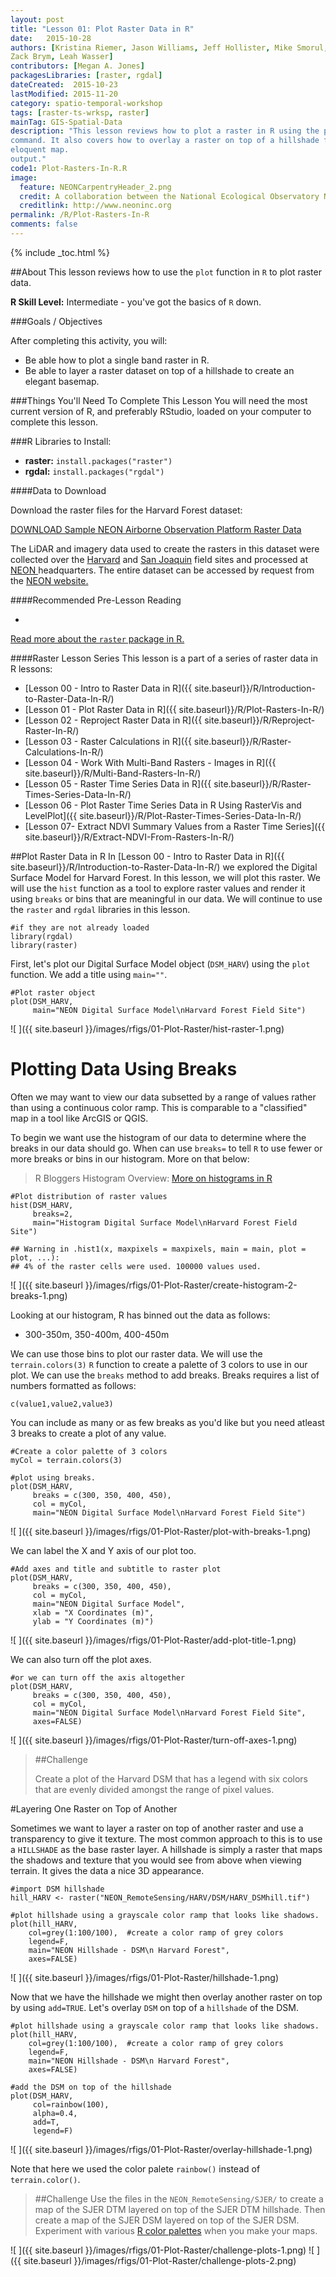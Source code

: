 ```yaml
---
layout: post
title: "Lesson 01: Plot Raster Data in R"
date:   2015-10-28
authors: [Kristina Riemer, Jason Williams, Jeff Hollister, Mike Smorul, 
Zack Brym, Leah Wasser]
contributors: [Megan A. Jones]
packagesLibraries: [raster, rgdal]
dateCreated:  2015-10-23
lastModified: 2015-11-20
category: spatio-temporal-workshop
tags: [raster-ts-wrksp, raster]
mainTag: GIS-Spatial-Data
description: "This lesson reviews how to plot a raster in R using the plot() 
command. It also covers how to overlay a raster on top of a hillshade for a 
eloquent map.
output."
code1: Plot-Rasters-In-R.R
image:
  feature: NEONCarpentryHeader_2.png
  credit: A collaboration between the National Ecological Observatory Network (NEON) and Data Carpentry
  creditlink: http://www.neoninc.org
permalink: /R/Plot-Rasters-In-R
comments: false
---
```


{% include _toc.html %}

##About
This lesson reviews how to use the `plot` function in `R` to plot raster data.

**R Skill Level:** Intermediate - you've got the basics of `R` down.

<div id="objectives" markdown="1">

###Goals / Objectives

After completing this activity, you will:

* Be able how to plot a single band raster in R.
* Be able to layer a raster dataset on top of a hillshade to create an elegant 
basemap.

###Things You'll Need To Complete This Lesson
You will need the most current version of R, and preferably RStudio, loaded on
your computer to complete this lesson.

###R Libraries to Install:

* **raster:** `install.packages("raster")`
* **rgdal:** `install.packages("rgdal")`

####Data to Download

Download the raster files for the Harvard Forest dataset:

<a href="http://files.figshare.com/2434040/NEON_RemoteSensing.zip" class="btn btn-success"> DOWNLOAD Sample NEON Airborne Observation Platform Raster Data</a> 

The LiDAR and imagery data used to create the rasters in this dataset were 
collected over the <a href="http://www.neoninc.org/science-design/field-sites/harvard-forest" target="_blank" >Harvard</a> and 
<a href="http://www.neoninc.org/science-design/field-sites/san-joaquin-experimental-range" target="_blank" >San Joaquin</a> field sites 
and processed at <a href="http://www.neoninc.org" target="_blank" >NEON </a> 
headquarters. The entire dataset can be accessed by request from the 
<a href="http://www.neoninc.org/data-resources/get-data/airborne-data" target="_blank"> NEON 
website.</a>

####Recommended Pre-Lesson Reading

* <a href="http://cran.r-project.org/web/packages/raster/raster.pdf" target="_blank">
Read more about the `raster` package in R.</a>

####Raster Lesson Series 
This lesson is a part of a series of raster data in R lessons:

* [Lesson 00 - Intro to Raster Data in R]({{ site.baseurl}}/R/Introduction-to-Raster-Data-In-R/)
* [Lesson 01 - Plot Raster Data in R]({{ site.baseurl}}/R/Plot-Rasters-In-R/)
* [Lesson 02 - Reproject Raster Data in R]({{ site.baseurl}}/R/Reproject-Raster-In-R/)
* [Lesson 03 - Raster Calculations in R]({{ site.baseurl}}/R/Raster-Calculations-In-R/)
* [Lesson 04 - Work With Multi-Band Rasters - Images in R]({{ site.baseurl}}/R/Multi-Band-Rasters-In-R/)
* [Lesson 05 - Raster Time Series Data in R]({{ site.baseurl}}/R/Raster-Times-Series-Data-In-R/)
* [Lesson 06 - Plot Raster Time Series Data in R Using RasterVis and LevelPlot]({{ site.baseurl}}/R/Plot-Raster-Times-Series-Data-In-R/)
* [Lesson 07- Extract NDVI Summary Values from a Raster Time Series]({{ site.baseurl}}/R/Extract-NDVI-From-Rasters-In-R/)


</div>


##Plot Raster Data in R
In [Lesson 00 - Intro to Raster Data in R]({{ site.baseurl}}/R/Introduction-to-Raster-Data-In-R/) we explored the Digital Surface Model for Harvard Forest. In this lesson, we will
plot this raster. We will use the `hist` function as a tool to explore raster 
values and render it using `breaks` or bins that are meaningful in our data. We 
will continue to use the `raster` and `rgdal` libraries in this lesson.


    #if they are not already loaded
    library(rgdal)
    library(raster)
First, let's plot our Digital Surface Model object (`DSM_HARV`) using the `plot`
function. We add a title using `main=""`.


    #Plot raster object
    plot(DSM_HARV,
         main="NEON Digital Surface Model\nHarvard Forest Field Site")

![ ]({{ site.baseurl }}/images/rfigs/01-Plot-Raster/hist-raster-1.png) 

# Plotting Data Using Breaks

Often we may want to view our data subsetted by a range of values rather than
using a continuous color ramp. This is comparable to a "classified" map in a tool
like ArcGIS or QGIS.

To begin we want use the histogram of our data to determine where the breaks in 
our data should go. When can use `breaks=` to tell `R` to use fewer or more breaks
or bins in our histogram. More on that below:

> R Bloggers Histogram Overview: <a href="http://www.r-bloggers.com/basics-of-histograms/" target="_blank">More 
on histograms in R</a>


    #Plot distribution of raster values 
    hist(DSM_HARV,
         breaks=2,
         main="Histogram Digital Surface Model\nHarvard Forest Field Site")

    ## Warning in .hist1(x, maxpixels = maxpixels, main = main, plot = plot, ...):
    ## 4% of the raster cells were used. 100000 values used.

![ ]({{ site.baseurl }}/images/rfigs/01-Plot-Raster/create-histogram-2-breaks-1.png) 

Looking at our histogram, R has binned out the data as follows:

* 300-350m, 350-400m, 400-450m

We can use those bins to plot our raster data. We will use the `terrain.colors(3)`
`R` function to create a palette of 3 colors to use in our plot. We can use the 
`breaks` method to add breaks. Breaks requires a list of numbers formatted as 
follows:

`c(value1,value2,value3)`

You can include as many or as few breaks as you'd like but you need atleast 3 
breaks to create a plot of any value.


    #Create a color palette of 3 colors
    myCol = terrain.colors(3)
    
    #plot using breaks.
    plot(DSM_HARV, 
         breaks = c(300, 350, 400, 450), 
         col = myCol,
         main="NEON Digital Surface Model\nHarvard Forest Field Site")

![ ]({{ site.baseurl }}/images/rfigs/01-Plot-Raster/plot-with-breaks-1.png) 

We can label the X and Y axis of our plot too. 


    #Add axes and title and subtitle to raster plot
    plot(DSM_HARV, 
         breaks = c(300, 350, 400, 450), 
         col = myCol,
         main="NEON Digital Surface Model", 
         xlab = "X Coordinates (m)", 
         ylab = "Y Coordinates (m)")

![ ]({{ site.baseurl }}/images/rfigs/01-Plot-Raster/add-plot-title-1.png) 

We can also turn off the plot axes. 


    #or we can turn off the axis altogether
    plot(DSM_HARV, 
         breaks = c(300, 350, 400, 450), 
         col = myCol,
         main="NEON Digital Surface Model\nHarvard Forest Field Site", 
         axes=FALSE)

![ ]({{ site.baseurl }}/images/rfigs/01-Plot-Raster/turn-off-axes-1.png) 

>##Challenge
>
>Create a plot of the Harvard DSM that has a legend with six colors that are 
>evenly divided amongst the range of pixel values. 



#Layering One Raster on Top of Another 

Sometimes we want to layer a raster on top of another raster and use a transparency
to give it texture. The most common approach to this is to use a `HILLSHADE` as
the base raster layer. A hillshade is simply a raster that maps the shadows and 
texture that you would see from above when viewing terrain. It gives the data a 
nice 3D appearance. 


    #import DSM hillshade
    hill_HARV <- raster("NEON_RemoteSensing/HARV/DSM/HARV_DSMhill.tif")
    
    #plot hillshade using a grayscale color ramp that looks like shadows.
    plot(hill_HARV,
        col=grey(1:100/100),  #create a color ramp of grey colors
        legend=F,
        main="NEON Hillshade - DSM\n Harvard Forest",
        axes=FALSE)

![ ]({{ site.baseurl }}/images/rfigs/01-Plot-Raster/hillshade-1.png) 

Now that we have the hillshade we might then overlay another raster on top by
using `add=TRUE`. Let's overlay `DSM` on top of a `hillshade` of the DSM.


    #plot hillshade using a grayscale color ramp that looks like shadows.
    plot(hill_HARV,
        col=grey(1:100/100),  #create a color ramp of grey colors
        legend=F,
        main="NEON Hillshade - DSM\n Harvard Forest",
        axes=FALSE)
    
    #add the DSM on top of the hillshade
    plot(DSM_HARV,
         col=rainbow(100),
         alpha=0.4,
         add=T,
         legend=F)

![ ]({{ site.baseurl }}/images/rfigs/01-Plot-Raster/overlay-hillshade-1.png) 

Note that here we used the color palete `rainbow()` instead of `terrain.color()`.

>##Challenge
>Use the files in the `NEON_RemoteSensing/SJER/` to create a map of the SJER DTM
>layered on top of the SJER DTM hillshade. Then create a map of the SJER DSM layered
>on top of the SJER DSM. Experiment with various <a href="https://stat.ethz.ch/R-manual/R-devel/library/grDevices/html/palettes.html" target="_blank">R color palettes</a>
>when you make your maps.

![ ]({{ site.baseurl }}/images/rfigs/01-Plot-Raster/challenge-plots-1.png) ![ ]({{ site.baseurl }}/images/rfigs/01-Plot-Raster/challenge-plots-2.png) 

